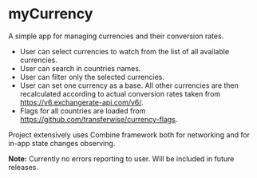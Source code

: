 # myCurrency

A simple app for managing currencies and their conversion rates. 

- User can select currencies to watch from the list of all available currencies. 
- User can search in countries names.
- User can filter only the selected currencies.
- User can set one currency as a base. All other currencies are then recalculated according to actual conversion rates taken from https://v6.exchangerate-api.com/v6/.
- Flags for all countries are loaded from https://github.com/transferwise/currency-flags.

Project extensively uses Combine framework both for networking and for in-app state changes observing. 

**Note:** Currently no errors reporting to user. Will be included in future releases.  